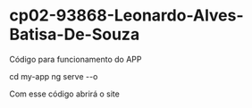 # cp02-93868-Leonardo-Alves-Batisa-De-Souza

Código para funcionamento do APP

cd my-app
ng serve --o

Com esse código abrirá o site
